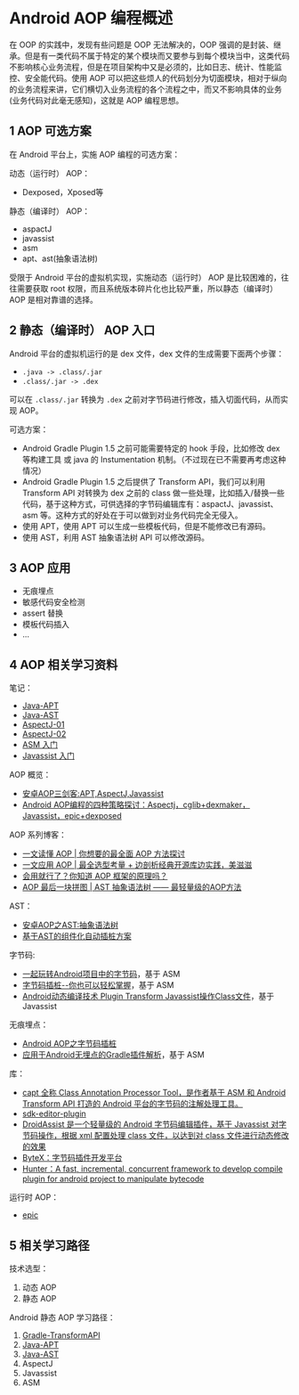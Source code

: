 # Android AOP 编程概述

在 OOP 的实践中，发现有些问题是 OOP 无法解决的，OOP 强调的是封装、继承。但是有一类代码不属于特定的某个模块而又要参与到每个模块当中，这类代码不影响核心业务流程，但是在项目架构中又是必须的，比如日志、统计、性能监控、安全能代码。使用 AOP 可以把这些烦人的代码划分为切面模块，相对于纵向的业务流程来讲，它们横切入业务流程的各个流程之中，而又不影响具体的业务(业务代码对此毫无感知)，这就是 AOP 编程思想。

## 1 AOP 可选方案

在 Android 平台上，实施 AOP 编程的可选方案：

动态（运行时） AOP：

- Dexposed，Xposed等

静态（编译时） AOP：

- aspactJ
- javassist
- asm
- apt、ast(抽象语法树)

受限于 Android 平台的虚拟机实现，实施动态（运行时） AOP 是比较困难的，往往需要获取 root 权限，而且系统版本碎片化也比较严重，所以静态（编译时） AOP 是相对靠谱的选择。

## 2 静态（编译时） AOP 入口

Android 平台的虚拟机运行的是 dex 文件，dex 文件的生成需要下面两个步骤：

- `.java -> .class/.jar`
- `.class/.jar -> .dex`

可以在 `.class/.jar` 转换为 `.dex` 之前对字节码进行修改，插入切面代码，从而实现 AOP。

可选方案：

- Android Gradle Plugin 1.5 之前可能需要特定的 hook 手段，比如修改 dex 等构建工具 或 java 的 Instumentation 机制。（不过现在已不需要再考虑这种情况）
- Android Gradle Plugin 1.5 之后提供了 Transform API，我们可以利用 Transform API 对转换为 dex 之前的 class 做一些处理，比如插入/替换一些代码，基于这种方式，可供选择的字节码编辑库有：aspactJ、javassist、asm 等。这种方式的好处在于可以做到对业务代码完全无侵入。
- 使用 APT，使用 APT 可以生成一些模板代码，但是不能修改已有源码。
- 使用 AST，利用 AST 抽象语法树 API 可以修改源码。

## 3 AOP 应用

- 无痕埋点
- 敏感代码安全检测
- assert 替换
- 模板代码插入
- ...

## 4 AOP 相关学习资料

笔记：

- [Java-APT](../../Java/01-Java-Basic/注解02-APT.md)
- [Java-AST](../../Java/01-Java-Basic/注解03-AST.md)
- [AspectJ-01](../../Java/02-Advance-Java/AspectJ-01.md)
- [AspectJ-02](../../Java/02-Advance-Java/AspectJ-02.md)
- [ASM 入门](../../Java/02-Advance-Java/ASM入门.md)
- [Javassist 入门](../../Java/02-Advance-Java/Javassist入门.md)

AOP 概览：

- [安卓AOP三剑客:APT,AspectJ,Javassist](https://www.jianshu.com/p/dca3e2c8608a)
- [Android AOP编程的四种策略探讨：Aspectj，cglib+dexmaker，Javassist，epic+dexposed](https://blog.csdn.net/weelyy/article/details/78987087)

AOP 系列博客：

- [一文读懂 AOP | 你想要的最全面 AOP 方法探讨](https://www.jianshu.com/p/0799aa19ada1)
- [一文应用 AOP | 最全选型考量 + 边剖析经典开源库边实践，美滋滋](https://www.jianshu.com/p/42ce95450adb)
- [会用就行了？你知道 AOP 框架的原理吗？](https://www.jianshu.com/p/cfa16f4cf375)
- [AOP 最后一块拼图 | AST 抽象语法树 —— 最轻量级的AOP方法](https://juejin.im/post/5c45bce5f265da612c5e2d3f)

AST：

- [安卓AOP之AST:抽象语法树](https://www.jianshu.com/p/5514cf705666)
- [基于AST的组件化自动插桩方案](https://www.jianshu.com/p/a827a95fde17)

字节码:

- [一起玩转Android项目中的字节码](https://juejin.im/entry/5c0cc7c15188257d5e39647d)，基于 ASM
- [字节码插桩--你也可以轻松掌握](https://juejin.im/entry/5c886d786fb9a049f1550d65)，基于 ASM
- [Android动态编译技术 Plugin Transform Javassist操作Class文件](https://www.jianshu.com/p/a6be7cdcfc65)，基于 Javassist

无痕埋点：

- [Android AOP之字节码插桩](https://www.jianshu.com/p/c202853059b4)
- [应用于Android无埋点的Gradle插件解析](https://github.com/nailperry-zd/LazierTracker/wiki/%E5%BA%94%E7%94%A8%E4%BA%8EAndroid%E6%97%A0%E5%9F%8B%E7%82%B9%E7%9A%84Gradle%E6%8F%92%E4%BB%B6%E8%A7%A3%E6%9E%90)，基于 ASM

库：

- [capt 全称 Class Annotation Processor Tool，是作者基于 ASM 和 Android Transform API 打造的 Android 平台的字节码的注解处理工具。](https://mp.weixin.qq.com/s/8_88oUB2MJi27BJJOb-2_Q)
- [sdk-editor-plugin](https://github.com/iwhys/sdk-editor-plugin)
- [DroidAssist 是一个轻量级的 Android 字节码编辑插件，基于 Javassist 对字节码操作，根据 xml 配置处理 class 文件，以达到对 class 文件进行动态修改的效果](https://github.com/didi/DroidAssist)
- [ByteX：字节码插件开发平台](https://github.com/bytedance/ByteX)
- [Hunter：A fast, incremental, concurrent framework to develop compile plugin for android project to manipulate bytecode](https://github.com/Leaking/Hunter)

运行时 AOP：

- [epic](https://github.com/tiann/epic)

## 5 相关学习路径

技术选型：

1. 动态 AOP
2. 静态 AOP

Android 静态 AOP 学习路径：

1. [Gradle-TransformAPI](../../Gradle/Android-TransformAPI.md)
2. [Java-APT](../../Java/01-Java-Basic/注解02-APT.md)
3. [Java-AST](../../Java/01-Java-Basic/注解03-AST.md)
4. AspectJ
5. Javassist
6. ASM
